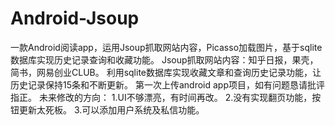 # Android-Jsoup
一款Android阅读app，运用Jsoup抓取网站内容，Picasso加载图片，基于sqlite数据库实现历史记录查询和收藏功能。
Jsoup抓取网站内容：知乎日报，果壳，简书，网易创业CLUB。
利用sqlite数据库实现收藏文章和查询历史记录功能，让历史记录保持15条和不断更新。
第一次上传android app项目，如有问题恳请批评指正。
未来修改的方向：
1.UI不够漂亮，有时间再改。
2.没有实现翻页功能，按钮更新太死板。
3.可以添加用户系统及私信功能。
